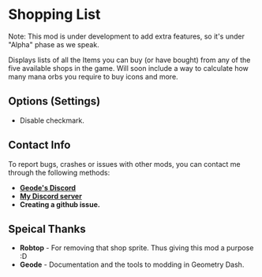 # Shopping List

<cr>Note: </c> This mod is under development to add extra features, so it's under "Alpha" phase as we speak.

Displays lists of all the Items you can buy (or have bought) from any of the five available shops in the game. Will soon include a way to calculate how many mana orbs you require to buy icons and more.

## Options (Settings)

* Disable checkmark.

## Contact Info

To report bugs, crashes or issues with other mods, you can contact me through the following methods:

* [**Geode's Discord**](https://discord.gg/9e43WMKzhp)
* [**My Discord server**](https://discord.gg/tFUyJw5)
* **Creating a github issue.**

## Speical Thanks

* **Robtop** - For removing that shop sprite. Thus giving this mod a purpose :D
* **Geode** - Documentation and the tools to modding in Geometry Dash.
